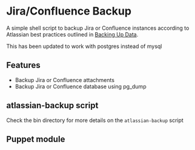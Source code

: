# Jira/Confluence Backup

A simple shell script to backup Jira or Confluence instances according to Atlassian best practices outlined in [Backing Up Data](https://confluence.atlassian.com/display/JIRA052/Backing+Up+Data).

This has been updated to work with postgres instead of mysql

## Features

 * Backup Jira or Confluence attachments
 * Backup Jira or Confluence database using pg_dump

## atlassian-backup script

Check the bin directory for more details on the `atlassian-backup` script

## Puppet module
